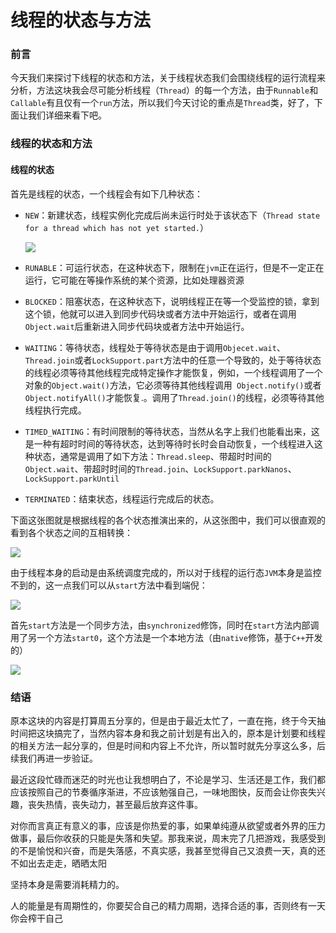 # 线程的状态与方法

### 前言

今天我们来探讨下线程的状态和方法，关于线程状态我们会围绕线程的运行流程来分析，方法这块我会尽可能分析线程（`Thread`）的每一个方法，由于`Runnable`和`Callable`有且仅有一个`run`方法，所以我们今天讨论的重点是`Thread`类，好了，下面让我们详细来看下吧。

### 线程的状态和方法

#### 线程的状态

首先是线程的状态，一个线程会有如下几种状态：

- `NEW`：新建状态，线程实例化完成后尚未运行时处于该状态下（`Thread state for a thread which has not yet started.`）

  ![](https://gitee.com/sysker/picBed/raw/master/blog/20211110084839.png)

- `RUNABLE`：可运行状态，在这种状态下，限制在`jvm`正在运行，但是不一定正在运行，它可能在等操作系统的某个资源，比如处理器资源

- `BLOCKED`：阻塞状态，在这种状态下，说明线程正在等一个受监控的锁，拿到这个锁，他就可以进入到同步代码块或者方法中开始运行，或者在调用`Object.wait`后重新进入同步代码块或者方法中开始运行。

- `WAITING`：等待状态，线程处于等待状态是由于调用`Objecet.wait`、`Thread.join`或者`LockSupport.part`方法中的任意一个导致的，处于等待状态的线程必须等待其他线程完成特定操作才能恢复，例如，一个线程调用了一个对象的`Object.wait()`方法，它必须等待其他线程调用` Object.notify()`或者`Object.notifyAll()`才能恢复.。调用了`Thread.join()`的线程，必须等待其他线程执行完成。

- `TIMED_WAITING`：有时间限制的等待状态，当然从名字上我们也能看出来，这是一种有超时时间的等待状态，达到等待时长时会自动恢复，一个线程进入这种状态，通常是调用了如下方法：`Thread.sleep`、带超时时间的`Object.wait`、带超时时间的`Thread.join`、`LockSupport.parkNanos`、`LockSupport.parkUntil`

- `TERMINATED`：结束状态，线程运行完成后的状态。

下面这张图就是根据线程的各个状态推演出来的，从这张图中，我们可以很直观的看到各个状态之间的互相转换：

![](https://gitee.com/sysker/picBed/raw/master/blog/20211116084609.png)

由于线程本身的启动是由系统调度完成的，所以对于线程的运行态`JVM`本身是监控不到的，这一点我们可以从`start`方法中看到端倪：

![](https://gitee.com/sysker/picBed/raw/master/blog/20211116085041.png)

首先`start`方法是一个同步方法，由`synchronized`修饰，同时在`start`方法内部调用了另一个方法`start0`，这个方法是一个本地方法（由`native`修饰，基于`C++`开发的）

![](https://gitee.com/sysker/picBed/raw/master/blog/20211116085227.png)



### 结语

原本这块的内容是打算周五分享的，但是由于最近太忙了，一直在拖，终于今天抽时间把这块搞完了，当然内容本身和我之前计划是有出入的，原本是计划要和线程的相关方法一起分享的，但是时间和内容上不允许，所以暂时就先分享这么多，后续我们再进一步验证。

最近这段忙碌而迷茫的时光也让我想明白了，不论是学习、生活还是工作，我们都应该按照自己的节奏循序渐进，不应该勉强自己，一味地图快，反而会让你丧失兴趣，丧失热情，丧失动力，甚至最后放弃这件事。

对你而言真正有意义的事，应该是你热爱的事，如果单纯遵从欲望或者外界的压力做事，最后你收获的只能是失落和失望。那我来说，周末完了几把游戏，我感受到的不是愉悦和兴奋，而是失落感，不真实感，我甚至觉得自己又浪费一天，真的还不如出去走走，晒晒太阳

坚持本身是需要消耗精力的。

人的能量是有周期性的，你要契合自己的精力周期，选择合适的事，否则终有一天你会榨干自己

